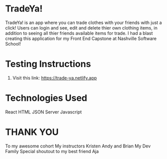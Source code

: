 # TradeYa! 
TradeYa! is an app where you can trade clothes with your friends with just a click! Users can login and see, edit and delete thier own clothing items, in addition to seeing all thier friends available items for trade. I had a blast creating this application for my Front End Capstone at Nashville Software School!


# Testing Instructions
1. Visit this link: https://trade-ya.netlify.app

# Technologies Used
React 
HTML
JSON Server
Javascript

# THANK YOU 
To my awesome cohort 
My instructors Kristen Andy and Brian
My Dev Family 
Special shoutout to my best friend Aja 
